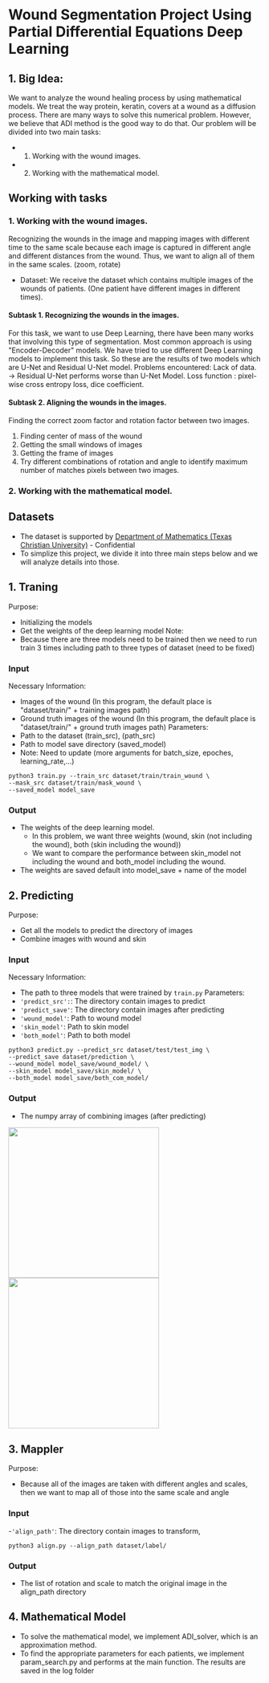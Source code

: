 # Wound Segmentation Project Using Partial Differential Equations Deep Learning
## 1. Big Idea: 
  We want to analyze the wound healing process by using mathematical models. We treat the way protein, keratin, covers at a wound as a diffusion process. There are many ways to solve this numerical problem. However, we believe that ADI method is the good way to do that.
  Our problem will be divided into two main tasks: 
  - 1. Working with the wound images. 
  - 2. Working with the mathematical model.
## Working with tasks
### 1. Working with the wound images. 
  Recognizing the wounds in the image and mapping images with different time to the same scale because each image is captured in different angle and different distances from the wound. Thus, we want to align all of them in the same scales. (zoom, rotate)
  - Dataset: We receive the dataset which contains multiple images of the wounds of patients. (One patient have different images in different times). 
  #### Subtask 1. Recognizing the wounds in the images. 
  For this task, we want to use Deep Learning, there have been many works that involving this type of segmentation. Most common approach is using "Encoder-Decoder" models. We have tried to use different Deep Learning models to implement this task. So these are the results of two models which are U-Net and Residual U-Net model. 
  Problems encountered: Lack of data. -> Residual U-Net performs worse than U-Net Model.
  Loss function : pixel-wise cross entropy loss, dice coefficient. 
 #### Subtask 2. Aligning the wounds in the images. 
  Finding the correct zoom factor and rotation factor between two images. 
  1. Finding center of mass of the wound 
  2. Getting the small windows of images
  3. Getting the frame of images
  4. Try different combinations of rotation and angle to identify maximum number of matches pixels between two images. 
### 2. Working with the mathematical model.

## Datasets
- The dataset is supported by [Department of Mathematics (Texas Christian University)](https://cse.tcu.edu/mathematics/index.php) - Confidential 
- To simplize this project, we divide it into three main steps below and we will analyze details into those.

## 1. Traning
Purpose: 
- Initializing the models 
- Get the weights of the deep learning model 
Note: 
- Because there are three models need to be trained then we need to run train 3 times including path to three types of dataset (need to be fixed) 
### Input
Necessary Information:
- Images of the wound (In this program, the default place is "dataset/train/" + training images path)
- Ground truth images of the wound (In this program, the default place is "dataset/train/" + ground truth images path)
Parameters: 
- Path to the dataset (train_src), (path_src)
- Path to model save directory (saved_model)
- Note: Need to update (more arguments for batch_size, epoches, learning_rate,...)
```
python3 train.py --train_src dataset/train/train_wound \
--mask_src dataset/train/mask_wound \
--saved_model model_save
```
### Output
- The weights of the deep learning model. 
  - In this problem, we want three weights (wound, skin (not including the wound), both (skin including the wound))
  - We want to compare the performance between skin_model not including the wound and both_model including the wound.
- The weights are saved default into model_save + name of the model

## 2. Predicting
Purpose: 
- Get all the models to predict the directory of images 
- Combine images with wound and skin 
### Input
Necessary Information: 
- The path to three models that were trained by ```train.py``` 
Parameters: 
- ```'predict_src':```: The directory contain images to predict
- ```'predict_save'```: The directory contain images after predicting
- ```'wound_model'```: Path to wound model
- ```'skin_model'```: Path to skin model
- ```'both_model'```: Path to both model
```
python3 predict.py --predict_src dataset/test/test_img \
--predict_save dataset/prediction \
--wound_model model_save/wound_model/ \
--skin_model model_save/skin_model/ \
--both_model model_save/both_com_model/
```
### Output
- The numpy array of combining images (after predicting) 
<p float="left">
  <img src="Images/image.png" width="300" />
  <img src="Images/image2.png" width="300" /> 
</p>

## 3. Mappler
Purpose: 
- Because all of the images are taken with different angles and scales, then we want to map all of those into the same scale and angle
### Input
-```'align_path'```: The directory contain images to transform,
```
python3 align.py --align_path dataset/label/
```
### Output
- The list of rotation and scale to match the original image in the align_path directory
## 4. Mathematical Model
- To solve the mathematical model, we implement ADI_solver, which is an approximation method. 
- To find the appropriate parameters for each patients, we implement param_search.py and performs at the main function. The results are saved in the log folder
